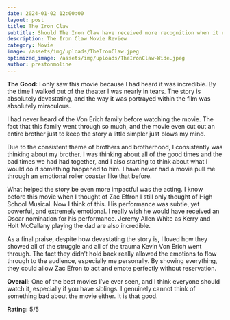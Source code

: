 ```yaml
---
date: 2024-01-02 12:00:00
layout: post
title: The Iron Claw
subtitle: Should The Iron Claw have received more recognition when it released?
description: The Iron Claw Movie Review
category: Movie
image: /assets/img/uploads/TheIronClaw.jpeg
optimized_image: /assets/img/uploads/TheIronClaw-Wide.jpeg
author: prestonmoline
---
```


**The Good:**
I only saw this movie because I had heard it was incredible. By the time I walked out of the theater I was nearly in tears. The story is absolutely devastating, and the way it was portrayed within the film was absolutely miraculous.

I had never heard of the Von Erich family before watching the movie. The fact that this family went through so much, and the movie even cut out an entire brother just to keep the story a little simpler just blows my mind. 

Due to the consistent theme of brothers and brotherhood, I consistently was thinking about my brother. I was thinking about all of the good times and the bad times we had had together, and I also starting to think about what I would do if something happened to him. I have never had a movie pull me through an emotional roller coaster like that before. 

What helped the story be even more impactful was the acting. I know before this movie when I thought of Zac Effron I still only thought of High School Musical. Now I think of this. His performance was subtle, yet powerful, and extremely emotional. I really wish he would have received an Oscar nomination for his performance. Jeremy Allen White as Kerry and Holt McCallany playing the dad are also incredible. 

As a final praise, despite how devastating the story is, I loved how they showed all of the struggle and all of the trauma Kevin Von Erich went through. The fact they didn’t hold back really allowed the emotions to flow through to the audience, especially me personally. By showing everything, they could allow Zac Efron to act and emote perfectly without reservation. 


**Overall:**
One of the best movies I’ve ever seen, and I think everyone should watch it, especially if you have siblings. I genuinely cannot think of something bad about the movie either. It is that good.


**Rating:**
5/5
